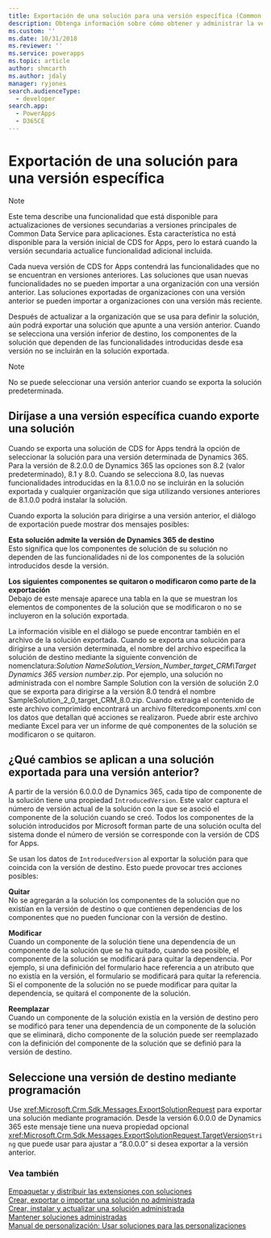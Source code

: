 ```yaml
---
title: Exportación de una solución para una versión específica (Common Data Service para aplicaciones) | Microsoft Docs
description: Obtenga información sobre cómo obtener y administrar la versión de Dynamics 365 para la que desea exportar una solución
ms.custom: ''
ms.date: 10/31/2018
ms.reviewer: ''
ms.service: powerapps
ms.topic: article
author: shmcarth
ms.author: jdaly
manager: ryjones
search.audienceType:
  - developer
search.app:
  - PowerApps
  - D365CE
---
```

# <a name="export-a-solution-for-a-specific-version"></a>Exportación de una solución para una versión específica

> [!NOTE]
>  Este tema describe una funcionalidad que está disponible para actualizaciones de versiones secundarias a versiones principales de Common Data Service para aplicaciones. Esta característica no está disponible para la versión inicial de CDS for Apps, pero lo estará cuando la versión secundaria actualice funcionalidad adicional incluida.  

 Cada nueva versión de CDS for Apps contendrá las funcionalidades que no se encuentran en versiones anteriores. Las soluciones que usan nuevas funcionalidades no se pueden importar a una organización con una versión anterior. Las soluciones exportadas de organizaciones con una versión anterior se pueden importar a organizaciones con una versión más reciente.  

 Después de actualizar a la organización que se usa para definir la solución, aún podrá exportar una solución que apunte a una versión anterior. Cuando se selecciona una versión inferior de destino, los componentes de la solución que dependen de las funcionalidades introducidas desde esa versión no se incluirán en la solución exportada.  

> [!NOTE]
>  No se puede seleccionar una versión anterior cuando se exporta la solución predeterminada.  

<a name="BKMK_ExportSolutionForVersion"></a>   

## <a name="target-a-specific-version-when-you-export-a-solution"></a>Diríjase a una versión específica cuando exporte una solución  
 Cuando se exporta una solución de CDS for Apps tendrá la opción de seleccionar la solución para una versión determinada de Dynamics 365. Para la versión de 8.2.0.0 de Dynamics 365 las opciones son 8.2 (valor predeterminado), 8.1 y 8.0. Cuando se selecciona 8.0, las nuevas funcionalidades introducidas en la 8.1.0.0 no se incluirán en la solución exportada y cualquier organización que siga utilizando versiones anteriores de 8.1.0.0 podrá instalar la solución.  

 Cuando exporta la solución para dirigirse a una versión anterior, el diálogo de exportación puede mostrar dos mensajes posibles:  

 **Esta solución admite la versión de Dynamics 365 de destino**  
 Esto significa que los componentes de solución de su solución no dependen de las funcionalidades ni de los componentes de la solución introducidos desde la versión.  

 **Los siguientes componentes se quitaron o modificaron como parte de la exportación**  
 Debajo de este mensaje aparece una tabla en la que se muestran los elementos de componentes de la solución que se modificaron o no se incluyeron en la solución exportada.  

 La información visible en el diálogo se puede encontrar también en el archivo de la solución exportada. Cuando se exporta una solución para dirigirse a una versión determinada, el nombre del archivo especifica la solución de destino mediante la siguiente convención de nomenclatura:*Solution Name*<em>*Solution_Version_Number*_target_CRM\\</em>*Target Dynamics 365 version number*.zip. Por ejemplo, una solución no administrada con el nombre Sample Solution con la versión de solución 2.0 que se exporta para dirigirse a la versión 8.0 tendrá el nombre SampleSolution_2_0_target_CRM_8.0.zip. Cuando extraiga el contenido de este archivo comprimido encontrará un archivo filteredcomponents.xml con los datos que detallan qué acciones se realizaron. Puede abrir este archivo mediante Excel para ver un informe de qué componentes de la solución se modificaron o se quitaron.  

<a name="BKMK_Changes"></a>   

## <a name="what-changes-are-applied-to-a-solution-exported-for-an-earlier-version"></a>¿Qué cambios se aplican a una solución exportada para una versión anterior?  
 A partir de la versión 6.0.0.0 de Dynamics 365, cada tipo de componente de la solución tiene una propiedad `IntroducedVersion`. Este valor captura el número de versión actual de la solución con la que se asoció el componente de la solución cuando se creó. Todos los componentes de la solución introducidos por Microsoft forman parte de una solución oculta del sistema donde el número de versión se corresponde con la versión de CDS for Apps.  

<!--
| IntroducedVersion Value |                                                             Solution components introduced                                                             |
|-------------------------|--------------------------------------------------------------------------------------------------------------------------------------------------------|
|         5.0.0.0         | Before [!INCLUDE[pn_crm_2013_shortest](../includes/pn-crm-2013-shortest.md)] and [!INCLUDE[pn_crm_online_fall13](../includes/pn-crm-online-fall13.md)] |
|         6.0.0.0         |    [!INCLUDE[pn_crm_2013_shortest](../includes/pn-crm-2013-shortest.md)] and [!INCLUDE[pn_crm_online_fall13](../includes/pn-crm-online-fall13.md)]     |
|         6.1.0.0         |     [!INCLUDE[pn_crm_2013_sp](../includes/pn-crm-2013-sp.md)] and [!INCLUDE[pn_v6_online_ur1_shortest](../includes/pn-v6-online-ur1-shortest.md)]      |
|         7.0.0.0         |                                  [!INCLUDE[pn_crm_2015_and_online_full](../includes/pn-crm-2015-and-online-full.md)]                                   |
|         7.1.0.0         |                                  [!INCLUDE[pn_crm_online_2015_update_1](../includes/pn-crm-online-2015-update-1.md)]                                   |
|         8.0.0.0         |               [!INCLUDE[pn_crm_online_2016_update_shortest](../includes/pn-crm-online-2016-update-shortest.md)] and CRM 2016 on-premises               |
|         8.1.0.0         |          [!INCLUDE[pn_crm_8_1_0_online](../includes/pn-crm-8-1-0-online.md)] and [!INCLUDE[pn_crm_8_1_0_op](../includes/pn-crm-8-1-0-op.md)]           |
|         8.2.0.0         |                                            [!INCLUDE[pn_crm_8_2_0_both](../includes/pn-crm-8-2-0-both.md)]                                             |
|         9.0.0.0         |                                          [!INCLUDE[pn_crm_9_0_0_online](../includes/pn-crm-9-0-0-online.md)]                                           |
-->

 Se usan los datos de `IntroducedVersion` al exportar la solución para que coincida con la versión de destino. Esto puede provocar tres acciones posibles:  

 **Quitar**  
 No se agregarán a la solución los componentes de la solución que no existían en la versión de destino o que contienen dependencias de los componentes que no pueden funcionar con la versión de destino.  

 **Modificar**  
 Cuando un componente de la solución tiene una dependencia de un componente de la solución que se ha quitado, cuando sea posible, el componente de la solución se modificará para quitar la dependencia. Por ejemplo, si una definición del formulario hace referencia a un atributo que no existía en la versión, el formulario se modificará para quitar la referencia. Si el componente de la solución no se puede modificar para quitar la dependencia, se quitará el componente de la solución.  

 **Reemplazar**  
 Cuando un componente de la solución existía en la versión de destino pero se modificó para tener una dependencia de un componente de la solución que se eliminará, dicho componente de la solución puede ser reemplazado con la definición del componente de la solución que se definió para la versión de destino.  

<a name="BKMK_TargetVersion"></a>   

## <a name="select-a-target-version-programmatically"></a>Seleccione una versión de destino mediante programación  

 Use <xref:Microsoft.Crm.Sdk.Messages.ExportSolutionRequest> para exportar una solución mediante programación. Desde la versión 6.0.0.0 de Dynamics 365 este mensaje tiene una nueva propiedad opcional <xref:Microsoft.Crm.Sdk.Messages.ExportSolutionRequest.TargetVersion>`String` que puede usar para ajustar a “8.0.0.0” si desea exportar a la versión anterior.  

### <a name="see-also"></a>Vea también  
 [Empaquetar y distribuir las extensiones con soluciones](/dynamics365/customer-engagement/developer/package-distribute-extensions-use-solutions)   
 [Crear, exportar o importar una solución no administrada](create-export-import-unmanaged-solution.md)   
 [Crear, instalar y actualizar una solución administrada](create-install-update-managed-solution.md)   
 [Mantener soluciones administradas](maintain-managed-solutions.md)   
 [Manual de personalización: Usar soluciones para las personalizaciones](http://go.microsoft.com/fwlink/p/?LinkID=322003)
